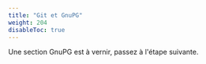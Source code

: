 ```yaml
---
title: "Git et GnuPG"
weight: 204
disableToc: true
---
```


Une section GnuPG est à vernir, passez à l'étape suivante.
